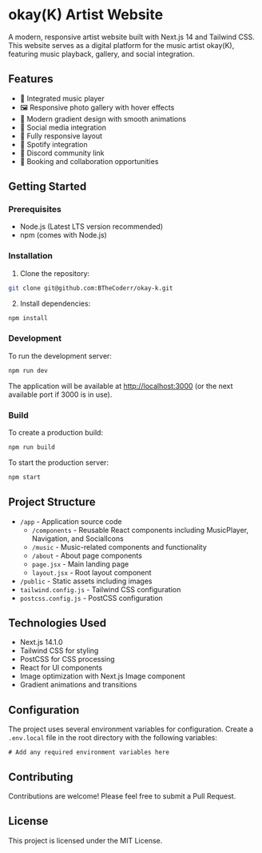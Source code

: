 # okay(K) Artist Website

A modern, responsive artist website built with Next.js 14 and Tailwind CSS. This website serves as a digital platform for the music artist okay(K), featuring music playback, gallery, and social integration.

## Features

- 🎵 Integrated music player
- 🖼️ Responsive photo gallery with hover effects
- 🎨 Modern gradient design with smooth animations
- 🔗 Social media integration
- 📱 Fully responsive layout
- 🎵 Spotify integration
- 💬 Discord community link
- 💼 Booking and collaboration opportunities

## Getting Started

### Prerequisites

- Node.js (Latest LTS version recommended)
- npm (comes with Node.js)

### Installation

1. Clone the repository:
```bash
git clone git@github.com:BTheCoderr/okay-k.git
```

2. Install dependencies:
```bash
npm install
```

### Development

To run the development server:
```bash
npm run dev
```

The application will be available at [http://localhost:3000](http://localhost:3000) (or the next available port if 3000 is in use).

### Build

To create a production build:
```bash
npm run build
```

To start the production server:
```bash
npm start
```

## Project Structure

- `/app` - Application source code
  - `/components` - Reusable React components including MusicPlayer, Navigation, and SocialIcons
  - `/music` - Music-related components and functionality
  - `/about` - About page components
  - `page.jsx` - Main landing page
  - `layout.jsx` - Root layout component
- `/public` - Static assets including images
- `tailwind.config.js` - Tailwind CSS configuration
- `postcss.config.js` - PostCSS configuration

## Technologies Used

- Next.js 14.1.0
- Tailwind CSS for styling
- PostCSS for CSS processing
- React for UI components
- Image optimization with Next.js Image component
- Gradient animations and transitions

## Configuration

The project uses several environment variables for configuration. Create a `.env.local` file in the root directory with the following variables:

```env
# Add any required environment variables here
```

## Contributing

Contributions are welcome! Please feel free to submit a Pull Request.

## License

This project is licensed under the MIT License. 